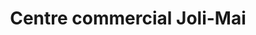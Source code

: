 ---
title: "Centre commercial Joli-Mai"
url: /meudon/centre-commercial-joli-mai/
shop: centre commercial
---